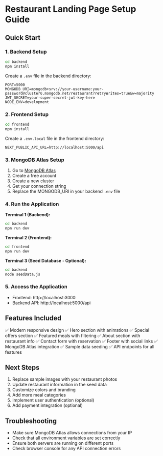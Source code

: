 # Restaurant Landing Page Setup Guide

## Quick Start

### 1. Backend Setup

```bash
cd backend
npm install
```

Create a `.env` file in the backend directory:
```
PORT=5000
MONGODB_URI=mongodb+srv://your-username:your-password@cluster0.mongodb.net/restaurant?retryWrites=true&w=majority
JWT_SECRET=your-super-secret-jwt-key-here
NODE_ENV=development
```

### 2. Frontend Setup

```bash
cd frontend
npm install
```

Create a `.env.local` file in the frontend directory:
```
NEXT_PUBLIC_API_URL=http://localhost:5000/api
```

### 3. MongoDB Atlas Setup

1. Go to [MongoDB Atlas](https://www.mongodb.com/cloud/atlas)
2. Create a free account
3. Create a new cluster
4. Get your connection string
5. Replace the MONGODB_URI in your backend `.env` file

### 4. Run the Application

**Terminal 1 (Backend):**
```bash
cd backend
npm run dev
```

**Terminal 2 (Frontend):**
```bash
cd frontend
npm run dev
```

**Terminal 3 (Seed Database - Optional):**
```bash
cd backend
node seedData.js
```

### 5. Access the Application

- Frontend: http://localhost:3000
- Backend API: http://localhost:5000/api

## Features Included

✅ Modern responsive design
✅ Hero section with animations
✅ Special offers section
✅ Featured meals with filtering
✅ About section with restaurant info
✅ Contact form with reservation
✅ Footer with social links
✅ MongoDB Atlas integration
✅ Sample data seeding
✅ API endpoints for all features

## Next Steps

1. Replace sample images with your restaurant photos
2. Update restaurant information in the seed data
3. Customize colors and branding
4. Add more meal categories
5. Implement user authentication (optional)
6. Add payment integration (optional)

## Troubleshooting

- Make sure MongoDB Atlas allows connections from your IP
- Check that all environment variables are set correctly
- Ensure both servers are running on different ports
- Check browser console for any API connection errors


